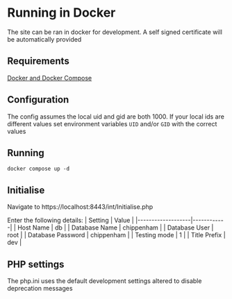 # Running in Docker

The site can be ran in docker for development. A self signed certificate will be automatically provided

## Requirements

[Docker and Docker Compose](https://docs.docker.com/get-docker/)

## Configuration

The config assumes the local uid and gid are both 1000. If your local ids are different values set environment variables `UID` and/or `GID` with the correct values

## Running

`docker compose up -d`

## Initialise

Navigate to https://localhost:8443/int/Initialise.php

Enter the following details:
| Setting           | Value      |
|-------------------|------------|
| Host Name         | db         |
| Database Name     | chippenham |
| Database User     | root       |
| Database Password | chippenham |
| Testing mode      | 1          |
| Title Prefix      | dev        |

## PHP settings

The php.ini uses the default development settings altered to disable deprecation messages
